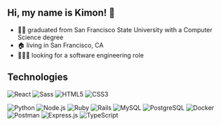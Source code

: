 ## Hi, my name is Kimon! 👋

- 👨‍🎓 graduated from San Francisco State University with a Computer Science degree
- 🏠 living in San Francisco, CA
- 👨🏽‍💻 looking for a software engineering role

## Technologies
![React](https://cdn.jsdelivr.net/gh/devicons/devicon/icons/react/react-original.svg)
![Sass](https://cdn.jsdelivr.net/gh/devicons/devicon/icons/sass/sass-original.svg)
![HTML5](https://cdn.jsdelivr.net/gh/devicons/devicon/icons/html5/html5-original.svg)
![CSS3](https://cdn.jsdelivr.net/gh/devicons/devicon/icons/css3/css3-original.svg)

![Python](https://cdn.jsdelivr.net/gh/devicons/devicon/icons/python/python-original.svg)
![Node.js](https://cdn.jsdelivr.net/gh/devicons/devicon/icons/nodejs/nodejs-original.svg)
![Ruby](https://cdn.jsdelivr.net/gh/devicons/devicon/icons/ruby/ruby-original.svg)
![Rails](https://cdn.jsdelivr.net/gh/devicons/devicon/icons/rails/rails-original-wordmark.svg)
![MySQL](https://cdn.jsdelivr.net/gh/devicons/devicon/icons/mysql/mysql-original.svg)
![PostgreSQL](https://cdn.jsdelivr.net/gh/devicons/devicon/icons/postgresql/postgresql-original.svg)
![Docker](https://cdn.jsdelivr.net/gh/devicons/devicon/icons/docker/docker-original.svg)
![Postman](https://www.vectorlogo.zone/logos/getpostman/getpostman-icon.svg)
![Express.js](https://cdn.jsdelivr.net/gh/devicons/devicon/icons/express/express-original.svg)
![TypeScript](https://cdn.jsdelivr.net/gh/devicons/devicon/icons/typescript/typescript-original.svg)



<!--
**kimonmono986/kimonmono986** is a ✨ _special_ ✨ repository because its `README.md` (this file) appears on your GitHub profile.

Here are some ideas to get you started:

- 🔭 I’m currently working on ...
- 🌱 I’m currently learning ...
- 👯 I’m looking to collaborate on ...
- 🤔 I’m looking for help with ...
- 💬 Ask me about ...
- 📫 How to reach me: ...
- 😄 Pronouns: ...
- ⚡ Fun fact: ...
-->
